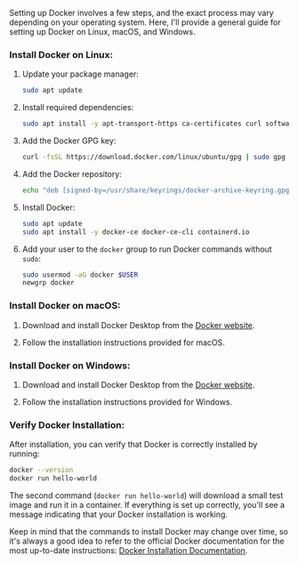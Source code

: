 Setting up Docker involves a few steps, and the exact process may vary depending on your operating system. Here, I'll provide a general guide for setting up Docker on Linux, macOS, and Windows.

### Install Docker on Linux:

1. Update your package manager:

   ```bash
   sudo apt update
   ```

2. Install required dependencies:

   ```bash
   sudo apt install -y apt-transport-https ca-certificates curl software-properties-common
   ```

3. Add the Docker GPG key:

   ```bash
   curl -fsSL https://download.docker.com/linux/ubuntu/gpg | sudo gpg --dearmor -o /usr/share/keyrings/docker-archive-keyring.gpg
   ```

4. Add the Docker repository:

   ```bash
   echo "deb [signed-by=/usr/share/keyrings/docker-archive-keyring.gpg] https://download.docker.com/linux/ubuntu $(lsb_release -cs) stable" | sudo tee /etc/apt/sources.list.d/docker.list > /dev/null
   ```

5. Install Docker:

   ```bash
   sudo apt update
   sudo apt install -y docker-ce docker-ce-cli containerd.io
   ```

6. Add your user to the `docker` group to run Docker commands without `sudo`:

   ```bash
   sudo usermod -aG docker $USER
   newgrp docker
   ```

### Install Docker on macOS:

1. Download and install Docker Desktop from the [Docker website](https://www.docker.com/products/docker-desktop).

2. Follow the installation instructions provided for macOS.

### Install Docker on Windows:

1. Download and install Docker Desktop from the [Docker website](https://www.docker.com/products/docker-desktop).

2. Follow the installation instructions provided for Windows.

### Verify Docker Installation:

After installation, you can verify that Docker is correctly installed by running:

```bash
docker --version
docker run hello-world
```

The second command (`docker run hello-world`) will download a small test image and run it in a container. If everything is set up correctly, you'll see a message indicating that your Docker installation is working.

Keep in mind that the commands to install Docker may change over time, so it's always a good idea to refer to the official Docker documentation for the most up-to-date instructions: [Docker Installation Documentation](https://docs.docker.com/get-docker/).
